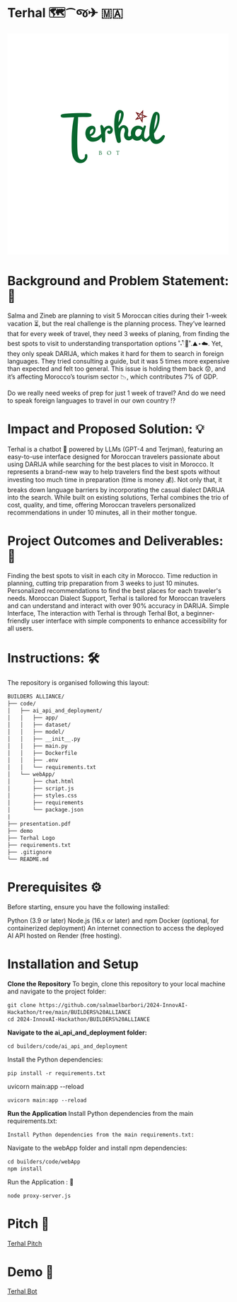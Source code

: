 # Terhal 🗺️⁀જ✈︎ 🇲🇦

![alt text](Logo/Terhal_bot.png)

# Background and Problem Statement: 💢
Salma and Zineb are planning to visit 5 Moroccan cities during their 1-week vacation ⏳, but the real challenge is the planning process. They’ve learned that for every week of travel, they need 3 weeks of planing, from finding the best spots to visit to understanding transportation options ˚˖𓍢ִ໋🍃˚.⛰️⋆☁️. Yet, they only speak DARIJA, which makes it hard for them to search in foreign languages. They tried consulting a guide, but it was 5 times more expensive than expected and felt too general. This issue is holding them back 😟, and it’s affecting Morocco’s tourism sector 📉, which contributes 7% of GDP.

Do we really need weeks of prep for just 1 week of travel? And do we need to speak foreign languages to travel in our own country ⁉️

# Impact and Proposed Solution: 💡
Terhal is a chatbot 🤖 powered by LLMs (GPT-4 and Terjman), featuring an easy-to-use interface designed for Moroccan travelers passionate about using DARIJA while searching for the best places to visit in Morocco. It represents a brand-new way to help travelers find the best spots without investing too much time in preparation (time is money 💰). Not only that, it breaks down language barriers by incorporating the casual dialect DARIJA into the search. While built on existing solutions, Terhal combines the trio of cost, quality, and time, offering Moroccan travelers personalized recommendations in under 10 minutes, all in their mother tongue.

# Project Outcomes and Deliverables: 🎯
Finding the best spots to visit in each city in Morocco.
Time reduction in planning, cutting trip preparation from 3 weeks to just 10 minutes.
Personalized recommendations to find the best places for each traveler's needs.
Moroccan Dialect Support, Terhal is tailored for Moroccan travelers and can understand and interact with over 90% accuracy in DARIJA.
Simple Interface, The interaction with Terhal is through Terhal Bot, a beginner-friendly user interface with simple components to enhance accessibility for all users.

# Instructions: 🛠️
The repository is organised following this layout:
```
BUILDERS ALLIANCE/
├── code/
│   ├── ai_api_and_deployment/
│   │   ├── app/
│   │   ├── dataset/
│   │   ├── model/
│   │   ├── __init__.py
│   │   ├── main.py
│   │   ├── Dockerfile
│   │   ├── .env
│   │   └── requirements.txt
│   └── webApp/
│       ├── chat.html
│       ├── script.js
│       ├── styles.css
│       ├── requirements
│       └── package.json
|
├── presentation.pdf
├── demo
├── Terhal Logo
├── requirements.txt
├── .gitignore
└── README.md
```

# Prerequisites ⚙️
Before starting, ensure you have the following installed:

Python (3.9 or later)
Node.js (16.x or later) and npm
Docker (optional, for containerized deployment)
An internet connection to access the deployed AI API hosted on Render (free hosting).

# Installation and Setup
**Clone the Repository**
To begin, clone this repository to your local machine and navigate to the project folder:
```
git clone https://github.com/salmaelbarbori/2024-InnovAI-Hackathon/tree/main/BUILDERS%20ALLIANCE
cd 2024-InnovAI-Hackathon/BUILDERS%20ALLIANCE
```
**Navigate to the ai_api_and_deployment folder:**
```
cd builders/code/ai_api_and_deployment
```
Install the Python dependencies:
```
pip install -r requirements.txt
```
uvicorn main:app --reload
```
uvicorn main:app --reload
```

**Run the Application**
Install Python dependencies from the main requirements.txt:
```
Install Python dependencies from the main requirements.txt:
```
Navigate to the webApp folder and install npm dependencies:
```
cd builders/code/webApp
npm install
```
Run the Application : 🔮
```
node proxy-server.js
```
# Pitch 🎤
[Terhal Pitch]([url](https://drive.google.com/file/d/1mI_4nI4AnRs1a8wBy7I5stD50YIfe3um/view))

# Demo 🔮
[Terhal Bot]([url](https://drive.google.com/file/d/1mI_4nI4AnRs1a8wBy7I5stD50YIfe3um/view))


